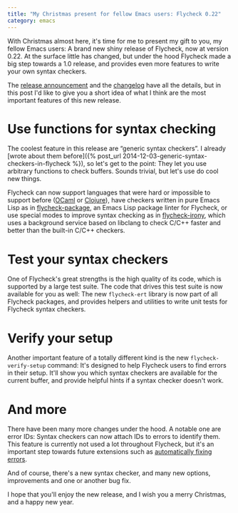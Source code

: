 ```yaml
---
title: "My Christmas present for fellow Emacs users: Flycheck 0.22"
category: emacs
---
```


With Christmas almost here, it's time for me to present my gift to you, my
fellow Emacs users: A brand new shiny release of Flycheck, now at version 0.22.
At the surface little has changed, but under the hood Flycheck made a big step
towards a 1.0 release, and provides even more features to write your own syntax
checkers.

The [release announcement][] and the [changelog][] have all the details, but in
this post I'd like to give you a short idea of what I think are the most
important features of this new release.

<!--more-->

# Use functions for syntax checking

The coolest feature in this release are “generic syntax checkers”.  I already
[wrote about them before]({% post_url 2014-12-03-generic-syntax-checkers-in-flycheck %}),
so let's get to the point: They let you use arbitrary functions to check
buffers.  Sounds trivial, but let's use do cool new things.

Flycheck can now support languages that were hard or impossible to support
before ([OCaml][flycheck-ocaml] or [Clojure][squiggly-clojure]), have checkers
written in pure Emacs Lisp as in [flycheck-package][], an Emacs Lisp package
linter for Flycheck, or use special modes to improve syntax checking as in
[flycheck-irony][], which uses a background service based on libclang to check
C/C++ faster and better than the built-in C/C++ checkers.

# Test your syntax checkers

One of Flycheck's great strengths is the high quality of its code, which is
supported by a large test suite.  The code that drives this test suite is now
available for you as well:  The new `flycheck-ert` library is now part of all
Flycheck packages, and provides helpers and utilities to write unit tests for
Flycheck syntax checkers.

# Verify your setup

Another important feature of a totally different kind is the new
`flycheck-verify-setup` command: It's designed to help Flycheck users to find
errors in their setup.  It'll show you which syntax checkers are available for
the current buffer, and provide helpful hints if a syntax checker doesn't work.

# And more

There have been many more changes under the hood.  A notable one are error IDs:
Syntax checkers can now attach IDs to errors to identify them.  This feature is
currently not used a lot throughout Flycheck, but it's an important step towards
future extensions such as [automatically fixing errors][#530].

And of course, there's a new syntax checker, and many new options, improvements
and one or another bug fix.

I hope that you'll enjoy the new release, and I wish you a merry Christmas, and
a happy new year.

[release announcement]: http://www.flycheck.org/2014/12/23/flycheck-0.22.html
[changelog]: http://www.flycheck.org/changes.html#dec-23-2014
[flycheck-ocaml]: https://github.com/flycheck/flycheck-ocaml
[squiggly-clojure]: https://github.com/clojure-emacs/squiggly-clojure
[flycheck-package]: https://github.com/purcell/flycheck-package
[flycheck-irony]: https://github.com/Sarcasm/flycheck-irony/
[#530]: https://github.com/flycheck/flycheck/issues/530
